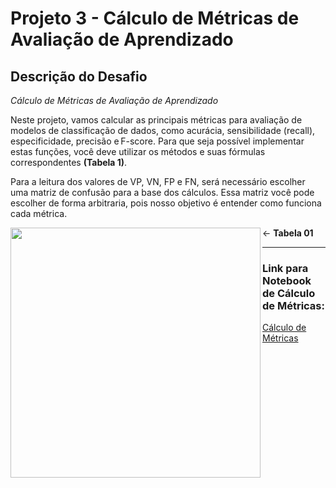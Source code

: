 # Projeto 3 - Cálculo de Métricas de Avaliação de Aprendizado

## Descrição do Desafio

_Cálculo de Métricas de Avaliação de Aprendizado_

Neste projeto, vamos calcular as principais métricas para avaliação de modelos de classificação de dados, como acurácia, sensibilidade (recall), especificidade, precisão e F-score. Para que seja possível implementar estas funções, você deve utilizar os métodos e suas fórmulas correspondentes **(Tabela 1)**. 

Para a leitura dos valores de VP, VN, FP e FN, será necessário escolher uma matriz de confusão para a base dos cálculos. Essa matriz você pode escolher de forma arbitraria, pois nosso objetivo é entender como funciona cada métrica.  

<picture> <img align="left" src="https://user-images.githubusercontent.com/116984176/230651104-6647396d-eb6c-41ae-b845-5c3e9f035881.png" width = 400px></picture>
 <- **Tabela 01**
_____________________________________________________________________________________________________________________________________________________________________

### Link para Notebook de Cálculo de Métricas:

[Cálculo de Métricas]()
